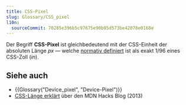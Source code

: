 ```yaml
---
title: CSS-Pixel
slug: Glossary/CSS_pixel
l10n:
  sourceCommit: 70285e396b5c97675e90b85d573be42078e0168e
---
```


Der Begriff **CSS-Pixel** ist gleichbedeutend mit der CSS-Einheit der absoluten Länge _px_ — welche [normativ definiert](/de/docs/Web/CSS/CSS_values_and_units/Numeric_data_types#absolute_length_units) ist als exakt 1/96 eines CSS-Zoll (_in_).

## Siehe auch

- {{Glossary("Device_pixel", "Device-Pixel")}}
- [CSS-Länge erklärt](https://hacks.mozilla.org/2013/09/css-length-explained/) über den MDN Hacks Blog (2013)
